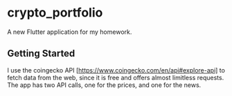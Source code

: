 # crypto_portfolio

A new Flutter application for my homework.

## Getting Started

I use the coingecko API [https://www.coingecko.com/en/api#explore-api] to fetch data from the web, since it is free and offers almost limitless requests.
The app has two API calls, one for the prices, and one for the news.
